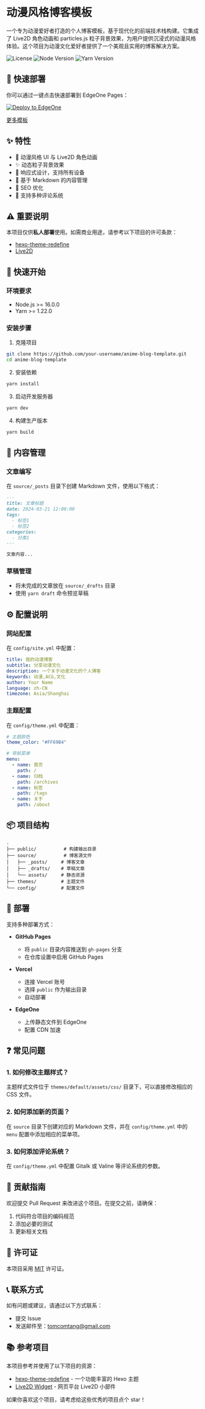 # 动漫风格博客模板

一个专为动漫爱好者打造的个人博客模板，基于现代化的前端技术栈构建。它集成了 Live2D 角色动画和 particles.js 粒子背景效果，为用户提供沉浸式的动漫风格体验。这个项目为动漫文化爱好者提供了一个美观且实用的博客解决方案。

![License](https://img.shields.io/badge/license-MIT-blue.svg)
![Node Version](https://img.shields.io/badge/node-%3E%3D16.0.0-brightgreen.svg)
![Yarn Version](https://img.shields.io/badge/yarn-%3E%3D1.22.0-blue.svg)

## 🚀 快速部署

你可以通过一键点击快速部署到 EdgeOne Pages：

[![Deploy to EdgeOne](https://cdnstatic.tencentcs.com/edgeone/pages/deploy.svg)](https://edgeone.ai/pages/new?template=anime-blog-demo1)

[更多模板](https://edgeone.ai/pages/templates)

## ✨ 特性

- 🎨 动漫风格 UI 与 Live2D 角色动画
- ✨ 动态粒子背景效果
- 📱 响应式设计，支持所有设备
- 📝 基于 Markdown 的内容管理
- 🎯 SEO 优化
- 💬 支持多种评论系统

## ⚠️ 重要说明

本项目仅供**私人部署**使用。如需商业用途，请参考以下项目的许可条款：
- [hexo-theme-redefine](https://github.com/EvanNotFound/hexo-theme-redefine)
- [Live2D](https://www.live2d.com/en/terms/)

## 🚀 快速开始

### 环境要求

- Node.js >= 16.0.0
- Yarn >= 1.22.0

### 安装步骤

1. 克隆项目
```bash
git clone https://github.com/your-username/anime-blog-template.git
cd anime-blog-template
```

2. 安装依赖
```bash
yarn install
```

3. 启动开发服务器
```bash
yarn dev
```

4. 构建生产版本
```bash
yarn build
```

## 📝 内容管理

### 文章编写

在 `source/_posts` 目录下创建 Markdown 文件，使用以下格式：

```markdown
---
title: 文章标题
date: 2024-03-21 12:00:00
tags:
  - 标签1
  - 标签2
categories:
  - 分类1
---

文章内容...
```

### 草稿管理

- 将未完成的文章放在 `source/_drafts` 目录
- 使用 `yarn draft` 命令预览草稿

## ⚙️ 配置说明

### 网站配置

在 `config/site.yml` 中配置：

```yaml
title: 我的动漫博客
subtitle: 分享动漫文化
description: 一个关于动漫文化的个人博客
keywords: 动漫,ACG,文化
author: Your Name
language: zh-CN
timezone: Asia/Shanghai
```

### 主题配置

在 `config/theme.yml` 中配置：

```yaml
# 主题颜色
theme_color: "#FF69B4"

# 导航菜单
menu:
  - name: 首页
    path: /
  - name: 归档
    path: /archives
  - name: 标签
    path: /tags
  - name: 关于
    path: /about
```

## 📦 项目结构

```
.
├── public/          # 构建输出目录
├── source/          # 博客源文件
│   ├── _posts/     # 博客文章
│   ├── _drafts/    # 草稿文章
│   └── assets/     # 静态资源
├── themes/         # 主题文件
└── config/         # 配置文件
```

## 🚀 部署

支持多种部署方式：

- **GitHub Pages**
  - 将 `public` 目录内容推送到 `gh-pages` 分支
  - 在仓库设置中启用 GitHub Pages

- **Vercel**
  - 连接 Vercel 账号
  - 选择 `public` 作为输出目录
  - 自动部署

- **EdgeOne**
  - 上传静态文件到 EdgeOne
  - 配置 CDN 加速

## ❓ 常见问题

### 1. 如何修改主题样式？
主题样式文件位于 `themes/default/assets/css/` 目录下，可以直接修改相应的 CSS 文件。

### 2. 如何添加新的页面？
在 `source` 目录下创建对应的 Markdown 文件，并在 `config/theme.yml` 中的 `menu` 配置中添加相应的菜单项。

### 3. 如何添加评论系统？
在 `config/theme.yml` 中配置 Gitalk 或 Valine 等评论系统的参数。

## 🤝 贡献指南

欢迎提交 Pull Request 来改进这个项目。在提交之前，请确保：

1. 代码符合项目的编码规范
2. 添加必要的测试
3. 更新相关文档

## 📄 许可证

本项目采用 [MIT](LICENSE) 许可证。

## 📞 联系方式

如有问题或建议，请通过以下方式联系：

- 提交 Issue
- 发送邮件至：tomcomtang@gmail.com

## 📚 参考项目

本项目参考并使用了以下项目的资源：

- [hexo-theme-redefine](https://github.com/EvanNotFound/hexo-theme-redefine) - 一个功能丰富的 Hexo 主题
- [Live2D Widget](https://github.com/stevenjoezhang/live2d-widget) - 网页平台 Live2D 小部件

如果你喜欢这个项目，请考虑给这些优秀的项目点个 star！ 
